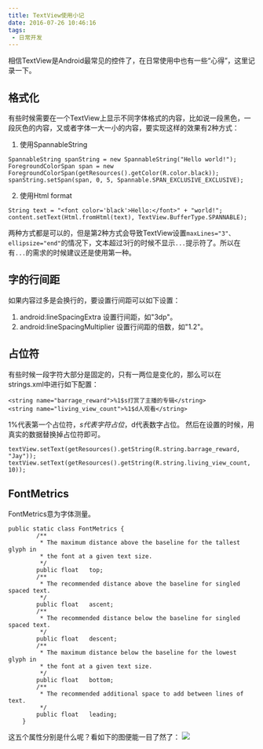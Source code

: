 ```yaml
---
title: TextView使用小记
date: 2016-07-26 10:46:16
tags:
 - 日常开发
---
```


相信TextView是Android最常见的控件了，在日常使用中也有一些“心得”，这里记录一下。

## 格式化
有些时候需要在一个TextView上显示不同字体格式的内容，比如说一段黑色，一段灰色的内容，又或者字体一大一小的内容，要实现这样的效果有2种方式：
1. 使用SpannableString
```
SpannableString spanString = new SpannableString("Hello world!");
ForegroundColorSpan span = new ForegroundColorSpan(getResources().getColor(R.color.black));
spanString.setSpan(span, 0, 5, Spannable.SPAN_EXCLUSIVE_EXCLUSIVE);
```
2. 使用Html format
```
String text = "<font color='black'>Hello:</font>" + "world!";
content.setText(Html.fromHtml(text), TextView.BufferType.SPANNABLE);
```

两种方式都是可以的，但是第2种方式会导致TextView设置``maxLines="3"、ellipsize="end"``的情况下，文本超过3行的时候不显示``...``提示符了。所以在有``...``的需求的时候建议还是使用第一种。

<!-- more -->

## 字的行间距
如果内容过多是会换行的，要设置行间距可以如下设置：
1. android:lineSpacingExtra
设置行间距，如"3dp"。
2. android:lineSpacingMultiplier
设置行间距的倍数，如"1.2"。

## 占位符
有些时候一段字符大部分是固定的，只有一两位是变化的，那么可以在strings.xml中进行如下配置：
```
<string name="barrage_reward">%1$s打赏了主播的专辑</string>
<string name="living_view_count">%1$d人观看</string>
```
1%代表第一个占位符，$s代表字符占位，$d代表数字占位。
然后在设置的时候，用真实的数据替换掉占位符即可。
```
textView.setText(getResources().getString(R.string.barrage_reward, "Jay"));
textView.setText(getResources().getString(R.string.living_view_count, 10));
```

## FontMetrics
FontMetrics意为字体测量。
```
public static class FontMetrics {
        /**
         * The maximum distance above the baseline for the tallest glyph in
         * the font at a given text size.
         */
        public float   top;
        /**
         * The recommended distance above the baseline for singled spaced text.
         */
        public float   ascent;
        /**
         * The recommended distance below the baseline for singled spaced text.
         */
        public float   descent;
        /**
         * The maximum distance below the baseline for the lowest glyph in
         * the font at a given text size.
         */
        public float   bottom;
        /**
         * The recommended additional space to add between lines of text.
         */
        public float   leading;
    }
```
这五个属性分别是什么呢？看如下的图便能一目了然了：
![](http://7xryow.com1.z0.glb.clouddn.com/2016/07/textview1.png)
